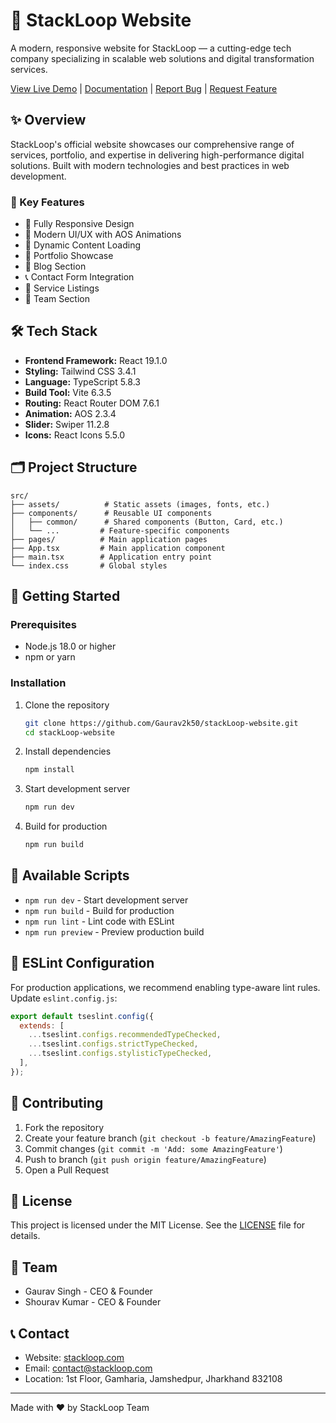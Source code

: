 # 🚀 StackLoop Website

A modern, responsive website for StackLoop — a cutting-edge tech company specializing in scalable web solutions and digital transformation services.

[View Live Demo](#) | [Documentation](#) | [Report Bug](#) | [Request Feature](#)

## ✨ Overview

StackLoop's official website showcases our comprehensive range of services, portfolio, and expertise in delivering high-performance digital solutions. Built with modern technologies and best practices in web development.

### 🎯 Key Features

- 📱 Fully Responsive Design
- 🎨 Modern UI/UX with AOS Animations
- 🔄 Dynamic Content Loading
- 💼 Portfolio Showcase
- 📝 Blog Section
- 📞 Contact Form Integration
- 🎯 Service Listings
- 👥 Team Section

## 🛠️ Tech Stack

- **Frontend Framework:** React 19.1.0
- **Styling:** Tailwind CSS 3.4.1
- **Language:** TypeScript 5.8.3
- **Build Tool:** Vite 6.3.5
- **Routing:** React Router DOM 7.6.1
- **Animation:** AOS 2.3.4
- **Slider:** Swiper 11.2.8
- **Icons:** React Icons 5.5.0

## 🗂️ Project Structure

```
src/
├── assets/          # Static assets (images, fonts, etc.)
├── components/      # Reusable UI components
│   ├── common/      # Shared components (Button, Card, etc.)
│   └── ...         # Feature-specific components
├── pages/          # Main application pages
├── App.tsx         # Main application component
├── main.tsx        # Application entry point
└── index.css       # Global styles
```

## 🚀 Getting Started

### Prerequisites

- Node.js 18.0 or higher
- npm or yarn

### Installation

1. Clone the repository

   ```bash
   git clone https://github.com/Gaurav2k50/stackLoop-website.git
   cd stackLoop-website
   ```

2. Install dependencies

   ```bash
   npm install
   ```

3. Start development server

   ```bash
   npm run dev
   ```

4. Build for production
   ```bash
   npm run build
   ```

## 📝 Available Scripts

- `npm run dev` - Start development server
- `npm run build` - Build for production
- `npm run lint` - Lint code with ESLint
- `npm run preview` - Preview production build

## 🧪 ESLint Configuration

For production applications, we recommend enabling type-aware lint rules. Update `eslint.config.js`:

```js
export default tseslint.config({
  extends: [
    ...tseslint.configs.recommendedTypeChecked,
    ...tseslint.configs.strictTypeChecked,
    ...tseslint.configs.stylisticTypeChecked,
  ],
});
```

## 🤝 Contributing

1. Fork the repository
2. Create your feature branch (`git checkout -b feature/AmazingFeature`)
3. Commit changes (`git commit -m 'Add: some AmazingFeature'`)
4. Push to branch (`git push origin feature/AmazingFeature`)
5. Open a Pull Request

## 📄 License

This project is licensed under the MIT License. See the [LICENSE](LICENSE) file for details.

## 👥 Team

- Gaurav Singh - CEO & Founder
- Shourav Kumar - CEO & Founder

## 📞 Contact

- Website: [stackloop.com](#)
- Email: contact@stackloop.com
- Location: 1st Floor, Gamharia, Jamshedpur, Jharkhand 832108

---

Made with ❤️ by StackLoop Team
